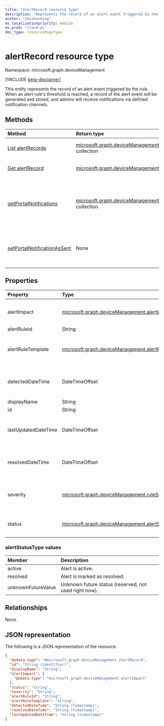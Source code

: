 ```yaml
---
title: "alertRecord resource type"
description: "Represents the record of an alert event triggered by the rule."
author: "zhishending"
ms.localizationpriority: medium
ms.prod: "cloud-pc"
doc_type: resourcePageType
---
```


# alertRecord resource type

Namespace: microsoft.graph.deviceManagement

[!INCLUDE [beta-disclaimer](../../includes/beta-disclaimer.md)]

This entity represents the record of an alert event triggered by the rule. When an alert rule's threshold is reached, a record of the alert event will be generated and stored, and admins will receive notifications via defined notification channels.

## Methods

|Method|Return type|Description|
|:---|:---|:---|
|[List alertRecords](../api/devicemanagement-alertrecord-list.md)|[microsoft.graph.deviceManagement.alertRecord](../resources/devicemanagement-alertrecord.md) collection|Get a list of the [alertRecord](../resources/devicemanagement-alertrecord.md) objects and their properties.|
|[Get alertRecord](../api/devicemanagement-alertrecord-get.md)|[microsoft.graph.deviceManagement.alertRecord](../resources/devicemanagement-alertrecord.md)|Read the properties and relationships of an [alertRecord](../resources/devicemanagement-alertrecord.md) object.|
|[getPortalNotifications](../api/devicemanagement-alertrecord-getportalnotifications.md)|[microsoft.graph.deviceManagement.portalNotification](../resources/devicemanagement-portalnotification.md) collection|View a list of all portal notifications that are ready to be consumed for current user. The portal notifications can be used to publish MEM portal notifications.|
|[setPortalNotificationAsSent](../api/devicemanagement-alertrecord-setportalnotificationassent.md)|None|Set a single portal notification status to published. Will set isPortalNotificationSent property to true for current user.|

## Properties

|Property|Type|Description|
|:---|:---|:---|
|alertImpact|[microsoft.graph.deviceManagement.alertImpact](../resources/devicemanagement-alertimpact.md)|The impact of the alert event. Consists of a number followed by the aggregation type. For example: 6 Count, 12 AffectedCloudPcPercentage, etc|
|alertRuleId|String|The corresponding alert rule id.|
|alertRuleTemplate|[microsoft.graph.deviceManagement.alertRuleTemplate](../resources/devicemanagement-alertrule.md#alertruletemplate-values)|The rule template of the alert event.The possible values are: `cloudPcProvisionScenario`, `cloudPcImageUploadScenario`, `cloudPcOnPremiseNetworkConnectionCheckScenario`, `unknownFutureValue`.|
|detectedDateTime|DateTimeOffset|The alert event detected time. The Timestamp type represents date and time information using ISO 8601 format. For example, midnight UTC on Jan 1, 2014 would look like this: '2014-01-01T00:00:00Z'.|
|displayName|String|The display name of the alert record.|
|id|String|The alert record id. Inherited from [entity](../resources/entity.md).|
|lastUpdatedDateTime|DateTimeOffset|The last updated time of the alert record. The Timestamp type represents date and time information using ISO 8601 format. For example, midnight UTC on Jan 1, 2014 would look like this: '2014-01-01T00:00:00Z'.|
|resolvedDateTime|DateTimeOffset|The resolved time if alert event is resolved. The Timestamp type represents date and time information using ISO 8601 format. For example, midnight UTC on Jan 1, 2014 would look like this: '2014-01-01T00:00:00Z'.|
|severity|[microsoft.graph.deviceManagement.ruleSeverityType](../resources/devicemanagement-alertrule.md#ruleseveritytype-values)|The severity of the alert event. Possible values are informational, warning, critical, unknown and unknownFutureValue. The possible values are: `unknown`, `informational`, `warning`, `critical`, `unknownFutureValue`.|
|status|[microsoft.graph.deviceManagement.alertStatusType](#alertstatustype-values)|The status of the alert record. Possible values are: active, resolved and unknownFutureValue .The possible values are: `active`, `resolved`, `unknownFutureValue`.|

### alertStatusType values

|Member|Description|
|:---|:---|
|active|Alert is active.|
|resolved|Alert is marked as resolved.|
|unknownFutureValue|Unknown future status (reserved, not used right now).|

## Relationships

None.

## JSON representation

The following is a JSON representation of the resource.
<!-- {
  "blockType": "resource",
  "keyProperty": "id",
  "@odata.type": "microsoft.graph.deviceManagement.alertRecord",
  "baseType": "microsoft.graph.entity",
  "openType": false
}
-->
``` json
{
  "@odata.type": "#microsoft.graph.deviceManagement.alertRecord",
  "id": "String (identifier)",
  "displayName": "String",
  "alertImpact": {
    "@odata.type": "microsoft.graph.deviceManagement.alertImpact"
  },
  "status": "String",
  "severity": "String",
  "alertRuleId": "String",
  "alertRuleTemplate": "String",
  "detectedDateTime": "String (timestamp)",
  "resolvedDateTime": "String (timestamp)",
  "lastUpdatedDateTime": "String (timestamp)"
}
```
